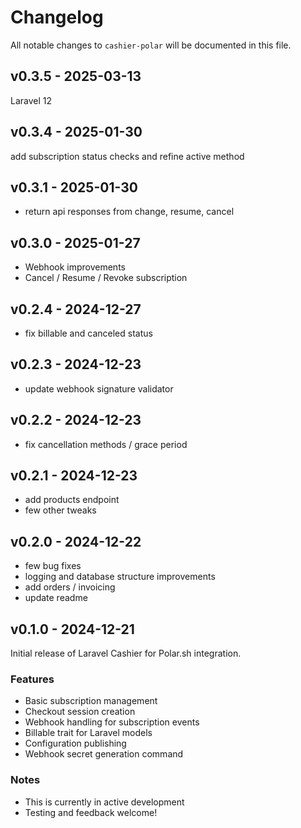 # Changelog

All notable changes to `cashier-polar` will be documented in this file.

## v0.3.5 - 2025-03-13

Laravel 12

## v0.3.4 - 2025-01-30

add subscription status checks and refine active method

## v0.3.1 - 2025-01-30

- return api responses from change, resume, cancel

## v0.3.0 - 2025-01-27

- Webhook improvements
- Cancel / Resume / Revoke subscription

## v0.2.4 - 2024-12-27

- fix billable and canceled status

## v0.2.3 - 2024-12-23

- update webhook signature validator

## v0.2.2 - 2024-12-23

- fix cancellation methods / grace period

## v0.2.1 - 2024-12-23

- add products endpoint
- few other tweaks

## v0.2.0 - 2024-12-22

- few bug fixes
- logging and database structure improvements
- add orders / invoicing
- update readme

## v0.1.0  - 2024-12-21

Initial release of Laravel Cashier for Polar.sh integration.

### Features

- Basic subscription management
- Checkout session creation
- Webhook handling for subscription events
- Billable trait for Laravel models
- Configuration publishing
- Webhook secret generation command

### Notes

- This is currently in active development
- Testing and feedback welcome!
